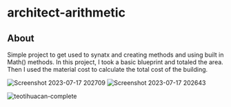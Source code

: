 # architect-arithmetic

## About

Simple project to get used to synatx and creating methods and using built in Math() methods. In this project, I took a basic blueprint and totaled the area. Then I used the material cost to calculate the total cost of the building. 



![Screenshot 2023-07-17 202709](https://github.com/sbatelaan/architect-arithmetic/assets/119352363/3153da6b-57d0-4be1-8d62-f9b565d409af)
![Screenshot 2023-07-17 202643](https://github.com/sbatelaan/architect-arithmetic/assets/119352363/08f111cb-6f54-421d-b0ae-a1fb4885b652)


![teotihuacan-complete](https://github.com/sbatelaan/architect-arithmetic/assets/119352363/5ff13344-89ea-4e2f-be9a-a23a74a1c65d)

